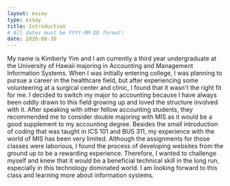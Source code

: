 ```yaml
---
layout: essay
type: essay
title: Introduction
# All dates must be YYYY-MM-DD format!
date: 2020-08-30
---
```


My name is Kimberly Yim and I am currently a third year undergraduate at the University of Hawaii majoring in Accounting and Management Information Systems.
When I was initially entering college, I was planning to pursue a career in the healthcare field, but after experiencing some volunteering at a surgical center and clinic, I found that it wasn't the right fit for me. I decided to switch my major to accounting because I have always been oddly drawn to this field growing up and loved the structure involved with it. After speaking with other fellow accounting students, they recommended me to consider double majoring with MIS as it would be a good supplement to my accounting degree. Besides the small introduction of coding that was taught in ICS 101 and BUS 311, my experience with the world of MIS has been very limited. Although the assignments for those classes were laborious, I found the process of developing websites from the ground up to be a rewarding experience. Therefore, I wanted to challenge myself and knew that it would be a beneficial technical skill in the long run, especially in this technology dominated world. I am looking forward to this class and learning more about information systems. 
